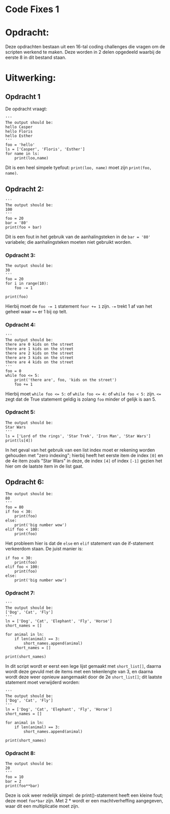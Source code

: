 # Code Fixes 1

# Opdracht:
Deze opdrachten bestaan uit een 16-tal coding challenges die vragen om de scripten werkend te maken.
Deze worden in 2 delen opgedeeld waarbij de eerste 8 in dit bestand staan.
# Uitwerking:

## Opdracht 1

De opdracht vraagt:
``` 
'''
The output should be:
hello Casper
hello Floris
hello Esther
'''
foo = 'hello'
ls = ['Casper', 'Floris', 'Esther']
for name in ls:
	print(loo,name)
```

Dit is een heel simpele tyefout: ```print(loo, name)``` moet zijn ```print(foo, name)```.

## Opdracht 2:

```
'''
The output should be:
100
'''
foo = 20
bar = '80'
print(foo + bar)
```
Dit is een fout in het gebruik van de aanhalingsteken in de ```bar = '80'``` variabele; die aanhalingsteken moeten niet gebruikt worden.

### Opdracht 3:

```'''
The output should be:
30
'''
foo = 20
for i in range(10):
	foo -= 1

print(foo)

```
Hierbij moet de ```foo -= 1``` statement ```foor += 1``` zijn. ```-=``` trekt 1 af van het geheel waar ```+=``` er 1 bij op telt.

### Opdracht 4:
```
'''
The output should be:
there are 0 kids on the street
there are 1 kids on the street
there are 2 kids on the street
there are 3 kids on the street
there are 4 kids on the street
'''
foo = 0
while foo <= 5:
	print('there are', foo, 'kids on the street')
	foo += 1
```

Hierbij moet ```while foo <= 5:``` of ```while foo <= 4:``` of ```while foo < 5:``` zijn. ```<=``` zegt dat de True statement geldig is zolang ```foo``` minder of gelijk is aan 5.

### Opdracht 5:
```'''
The output should be:
Star Wars
'''
ls = ['Lord of the rings', 'Star Trek', 'Iron Man', 'Star Wars']
print(ls[4])

```

In het geval van het gebruik van een list index moet er rekening worden gehouden met "zero indexing"; hierbij heeft het eerste item de index ```[0]``` en de 4e item zoals "Star Wars" in deze, de index ```[4]``` of index ```[-1]``` gezien het hier om de laatste item in de list gaat.


## Opdracht 6:

```'''
The output should be:
80
'''
foo = 80
if foo < 30:
	print(foo)
else:
	print('big number wow')
elif foo < 100:
	print(foo)
```

Het probleem hier is dat de ```else``` en ```elif``` statement van de if-statement verkeerdom staan.
De juist manier is:

```foo = 80
if foo < 30:
	print(foo)
elif foo < 100:
	print(foo)
else:
	print('big number wow')
```

### Opdracht 7:
```
'''
The output should be:
['Dog', 'Cat', 'Fly']
'''
ln = ['Dog', 'Cat', 'Elephant', 'Fly', 'Horse']
short_names = []

for animal in ln:
	if len(animal) == 3:
		short_names.append(animal)
	short_names = []

print(short_names)
```

In dit script wordt er eerst een lege lijst gemaakt met ```short_list[]```, daarna wordt deze gevuld met de items met een tekenlengte van 3, en daarna wordt deze weer opnieuw aangemaakt door de 2e ```short_list[]```; dit laatste statement moet verwijderd worden:

```
'''
The output should be:
['Dog', 'Cat', 'Fly']
'''
ln = ['Dog', 'Cat', 'Elephant', 'Fly', 'Horse']
short_names = []

for animal in ln:
	if len(animal) == 3:
		short_names.append(animal)

print(short_names)
```

### Opdracht 8:
```'''
The output should be:
20
'''
foo = 10
bar = 2
print(foo**bar)
```

Deze is ook weer redelijk simpel: de print()-statement heeft een kleine fout; deze moet ```foo*bar``` zijn. Met 2 * wordt er een machtverheffing aangegeven, waar dit een multiplicatie moet zijn.



